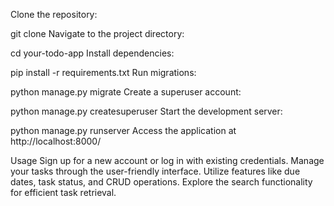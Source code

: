 Clone the repository:

git clone 
Navigate to the project directory:

cd your-todo-app
Install dependencies:

pip install -r requirements.txt
Run migrations:

python manage.py migrate
Create a superuser account:

python manage.py createsuperuser
Start the development server:

python manage.py runserver
Access the application at http://localhost:8000/

Usage
Sign up for a new account or log in with existing credentials.
Manage your tasks through the user-friendly interface.
Utilize features like due dates, task status, and CRUD operations.
Explore the search functionality for efficient task retrieval.
